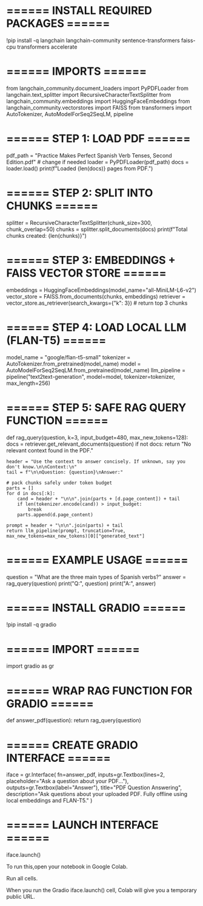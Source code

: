 # ====== INSTALL REQUIRED PACKAGES ======
!pip install -q langchain langchain-community sentence-transformers faiss-cpu transformers accelerate

# ====== IMPORTS ======
from langchain_community.document_loaders import PyPDFLoader
from langchain.text_splitter import RecursiveCharacterTextSplitter
from langchain_community.embeddings import HuggingFaceEmbeddings
from langchain_community.vectorstores import FAISS
from transformers import AutoTokenizer, AutoModelForSeq2SeqLM, pipeline

# ====== STEP 1: LOAD PDF ======
pdf_path = "Practice Makes Perfect Spanish Verb Tenses, Second Edition.pdf"  # change if needed
loader = PyPDFLoader(pdf_path)
docs = loader.load()
print(f"Loaded {len(docs)} pages from PDF.")

# ====== STEP 2: SPLIT INTO CHUNKS ======
splitter = RecursiveCharacterTextSplitter(chunk_size=300, chunk_overlap=50)
chunks = splitter.split_documents(docs)
print(f"Total chunks created: {len(chunks)}")

# ====== STEP 3: EMBEDDINGS + FAISS VECTOR STORE ======
embeddings = HuggingFaceEmbeddings(model_name="all-MiniLM-L6-v2")
vector_store = FAISS.from_documents(chunks, embeddings)
retriever = vector_store.as_retriever(search_kwargs={"k": 3})  # return top 3 chunks

# ====== STEP 4: LOAD LOCAL LLM (FLAN-T5) ======
model_name = "google/flan-t5-small"
tokenizer = AutoTokenizer.from_pretrained(model_name)
model = AutoModelForSeq2SeqLM.from_pretrained(model_name)
llm_pipeline = pipeline("text2text-generation", model=model, tokenizer=tokenizer, max_length=256)

# ====== STEP 5: SAFE RAG QUERY FUNCTION ======
def rag_query(question, k=3, input_budget=480, max_new_tokens=128):
    docs = retriever.get_relevant_documents(question)
    if not docs:
        return "No relevant context found in the PDF."

    header = "Use the context to answer concisely. If unknown, say you don't know.\n\nContext:\n"
    tail = f"\n\nQuestion: {question}\nAnswer:"
    
    # pack chunks safely under token budget
    parts = []
    for d in docs[:k]:
        cand = header + "\n\n".join(parts + [d.page_content]) + tail
        if len(tokenizer.encode(cand)) > input_budget:
            break
        parts.append(d.page_content)
        
    prompt = header + "\n\n".join(parts) + tail
    return llm_pipeline(prompt, truncation=True, max_new_tokens=max_new_tokens)[0]["generated_text"]

# ====== EXAMPLE USAGE ======
question = "What are the three main types of Spanish verbs?"
answer = rag_query(question)
print("Q:", question)
print("A:", answer)
# ====== INSTALL GRADIO ======
!pip install -q gradio

# ====== IMPORT ======
import gradio as gr

# ====== WRAP RAG FUNCTION FOR GRADIO ======
def answer_pdf(question):
    return rag_query(question)

# ====== CREATE GRADIO INTERFACE ======
iface = gr.Interface(
    fn=answer_pdf,
    inputs=gr.Textbox(lines=2, placeholder="Ask a question about your PDF..."),
    outputs=gr.Textbox(label="Answer"),
    title="PDF Question Answering",
    description="Ask questions about your uploaded PDF. Fully offline using local embeddings and FLAN-T5."
)

# ====== LAUNCH INTERFACE ======
iface.launch()

To run this,open your notebook in Google Colab.

Run all cells.

When you run the Gradio iface.launch() cell, Colab will give you a temporary public URL.


